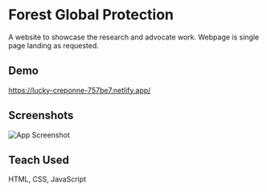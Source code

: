 
# Forest Global Protection

A website to showcase the research and advocate work. Webpage is single page landing as requested.


## Demo


https://lucky-creponne-757be7.netlify.app/
## Screenshots

![App Screenshot](https://i.imgur.com/QHxHbEQ.png)


## Teach Used

HTML, CSS, JavaScript 

